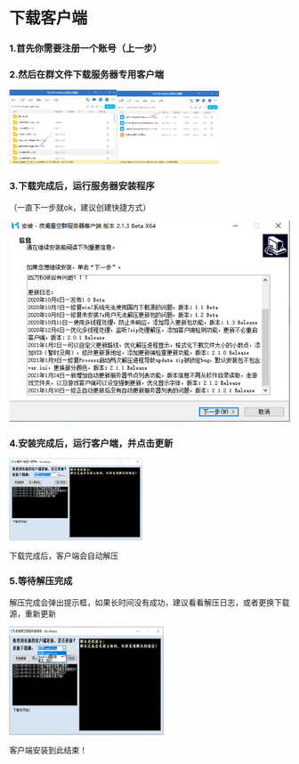 # 下载客户端

### 1.首先你需要注册一个账号（上一步）

### 2.然后在群文件下载服务器专用客户端

![img](./2.assets/clip_image002.png)![img](./2.assets/clip_image004.png)

### 3.下载完成后，运行服务器安装程序

（一直下一步就ok，建议创建快捷方式）

![image-20210206154011627](./2.assets/image-20210206154011627.png)

 

### 4.安装完成后，运行客户端，并点击更新

 ![img](./2.assets/clip_image006.png)

下载完成后，客户端会自动解压

### 5.等待解压完成

解压完成会弹出提示框，如果长时间没有成功，建议看看解压日志，或者更换下载源，重新更新

![img](./2.assets/clip_image008.png)

 

客户端安装到此结束！